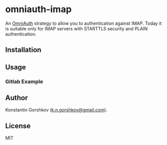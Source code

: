# omniauth-imap

An [OmniAuth][] strategy to allow you to authentication against IMAP.
Today it is suitable only for IMAP servers with STARTTLS security and PLAIN authentication.

## Installation

## Usage

### Gitlab Example


## Author

Konstantin Gorshkov (k.n.gorshkov@gmail.com).

## License

MIT

[OmniAuth]: https://github.com/omniauth/omniauth

